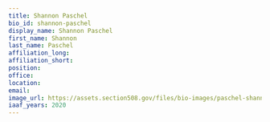 ```yaml
---
title: Shannon Paschel
bio_id: shannon-paschel
display_name: Shannon Paschel
first_name: Shannon
last_name: Paschel
affiliation_long: 
affiliation_short: 
position: 
office: 
location: 
email: 
image_url: https://assets.section508.gov/files/bio-images/paschel-shannon.png
iaaf_years: 2020
---
```

